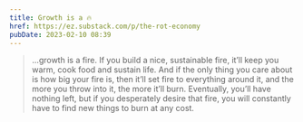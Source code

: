 ```yaml
---
title: Growth is a 🔥
href: https://ez.substack.com/p/the-rot-economy
pubDate: 2023-02-10 08:39
---
```


> ...growth is a fire. If you build a nice, sustainable fire, it’ll keep you warm, cook food and sustain life. And if the only thing you care about is how big your fire is, then it’ll set fire to everything around it, and the more you throw into it, the more it’ll burn. Eventually, you’ll have nothing left, but if you desperately desire that fire, you will constantly have to find new things to burn at any cost.
